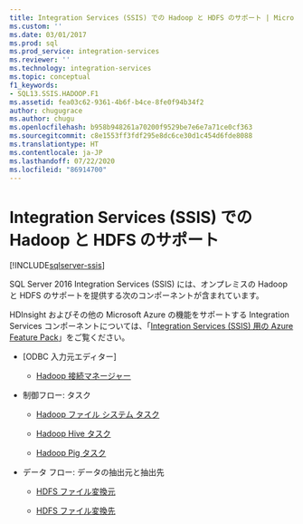 ```yaml
---
title: Integration Services (SSIS) での Hadoop と HDFS のサポート | Microsoft Docs
ms.custom: ''
ms.date: 03/01/2017
ms.prod: sql
ms.prod_service: integration-services
ms.reviewer: ''
ms.technology: integration-services
ms.topic: conceptual
f1_keywords:
- SQL13.SSIS.HADOOP.F1
ms.assetid: fea03c62-9361-4b6f-b4ce-8fe0f94b34f2
author: chugugrace
ms.author: chugu
ms.openlocfilehash: b958b948261a70200f9529be7e6e7a71ce0cf363
ms.sourcegitcommit: c8e1553ff3fdf295e8dc6ce30d1c454d6fde8088
ms.translationtype: HT
ms.contentlocale: ja-JP
ms.lasthandoff: 07/22/2020
ms.locfileid: "86914700"
---
```

# <a name="hadoop-and-hdfs-support-in-integration-services-ssis"></a>Integration Services (SSIS) での Hadoop と HDFS のサポート

[!INCLUDE[sqlserver-ssis](../includes/applies-to-version/sqlserver-ssis.md)]


  SQL Server 2016 Integration Services (SSIS) には、オンプレミスの Hadoop と HDFS のサポートを提供する次のコンポーネントが含まれています。  
  
 HDInsight およびその他の Microsoft Azure の機能をサポートする Integration Services コンポーネントについては、「[Integration Services &#40;SSIS&#41; 用の Azure Feature Pack](../integration-services/azure-feature-pack-for-integration-services-ssis.md)」をご覧ください。  
  
-   [ODBC 入力元エディター]  
  
    -   [Hadoop 接続マネージャー](../integration-services/connection-manager/hadoop-connection-manager.md)  
  
-   制御フロー: タスク  
  
    -   [Hadoop ファイル システム タスク](../integration-services/control-flow/hadoop-file-system-task.md)  
  
    -   [Hadoop Hive タスク](../integration-services/control-flow/hadoop-hive-task.md)  
  
    -   [Hadoop Pig タスク](../integration-services/control-flow/hadoop-pig-task.md)  
  
-   データ フロー: データの抽出元と抽出先  
  
    -   [HDFS ファイル変換元](../integration-services/data-flow/hdfs-file-source.md)  
  
    -   [HDFS ファイル変換先](../integration-services/data-flow/hdfs-file-destination.md)  
  
  
